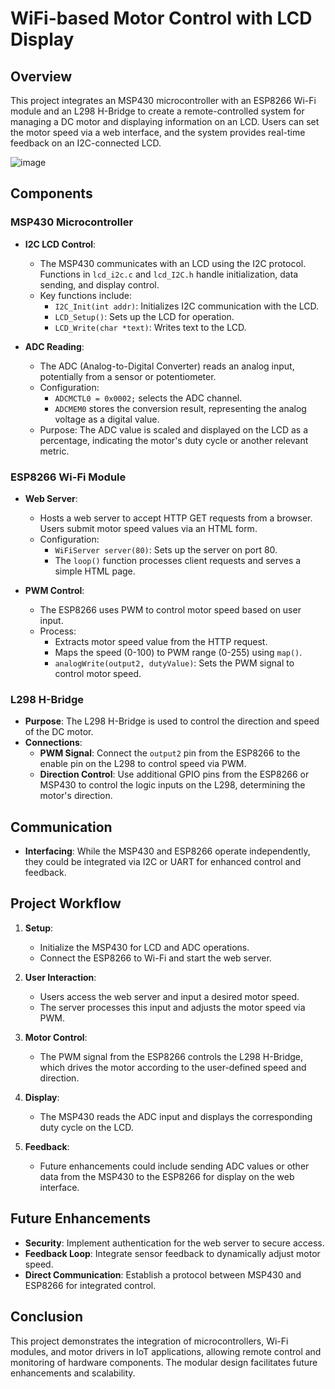# WiFi-based Motor Control with LCD Display

## Overview

This project integrates an MSP430 microcontroller with an ESP8266 Wi-Fi module and an L298 H-Bridge to create a remote-controlled system for managing a DC motor and displaying information on an LCD. Users can set the motor speed via a web interface, and the system provides real-time feedback on an I2C-connected LCD.

![image](https://github.com/user-attachments/assets/62348e44-cd8d-4711-ab83-0e05e218ceaa)


## Components

### MSP430 Microcontroller

- **I2C LCD Control**: 
  - The MSP430 communicates with an LCD using the I2C protocol. Functions in `lcd_i2c.c` and `lcd_I2C.h` handle initialization, data sending, and display control.
  - Key functions include:
    - `I2C_Init(int addr)`: Initializes I2C communication with the LCD.
    - `LCD_Setup()`: Sets up the LCD for operation.
    - `LCD_Write(char *text)`: Writes text to the LCD.

- **ADC Reading**:
  - The ADC (Analog-to-Digital Converter) reads an analog input, potentially from a sensor or potentiometer.
  - Configuration:
    - `ADCMCTL0 = 0x0002;` selects the ADC channel.
    - `ADCMEM0` stores the conversion result, representing the analog voltage as a digital value.
  - Purpose: The ADC value is scaled and displayed on the LCD as a percentage, indicating the motor's duty cycle or another relevant metric.

### ESP8266 Wi-Fi Module

- **Web Server**:
  - Hosts a web server to accept HTTP GET requests from a browser. Users submit motor speed values via an HTML form.
  - Configuration:
    - `WiFiServer server(80)`: Sets up the server on port 80.
    - The `loop()` function processes client requests and serves a simple HTML page.

- **PWM Control**:
  - The ESP8266 uses PWM to control motor speed based on user input.
  - Process:
    - Extracts motor speed value from the HTTP request.
    - Maps the speed (0-100) to PWM range (0-255) using `map()`.
    - `analogWrite(output2, dutyValue)`: Sets the PWM signal to control motor speed.

### L298 H-Bridge

- **Purpose**: The L298 H-Bridge is used to control the direction and speed of the DC motor.
- **Connections**:
  - **PWM Signal**: Connect the `output2` pin from the ESP8266 to the enable pin on the L298 to control speed via PWM.
  - **Direction Control**: Use additional GPIO pins from the ESP8266 or MSP430 to control the logic inputs on the L298, determining the motor's direction.

## Communication

- **Interfacing**: While the MSP430 and ESP8266 operate independently, they could be integrated via I2C or UART for enhanced control and feedback.

## Project Workflow

1. **Setup**: 
   - Initialize the MSP430 for LCD and ADC operations.
   - Connect the ESP8266 to Wi-Fi and start the web server.

2. **User Interaction**: 
   - Users access the web server and input a desired motor speed.
   - The server processes this input and adjusts the motor speed via PWM.

3. **Motor Control**:
   - The PWM signal from the ESP8266 controls the L298 H-Bridge, which drives the motor according to the user-defined speed and direction.

4. **Display**: 
   - The MSP430 reads the ADC input and displays the corresponding duty cycle on the LCD.

5. **Feedback**: 
   - Future enhancements could include sending ADC values or other data from the MSP430 to the ESP8266 for display on the web interface.

## Future Enhancements

- **Security**: Implement authentication for the web server to secure access.
- **Feedback Loop**: Integrate sensor feedback to dynamically adjust motor speed.
- **Direct Communication**: Establish a protocol between MSP430 and ESP8266 for integrated control.

## Conclusion

This project demonstrates the integration of microcontrollers, Wi-Fi modules, and motor drivers in IoT applications, allowing remote control and monitoring of hardware components. The modular design facilitates future enhancements and scalability.
